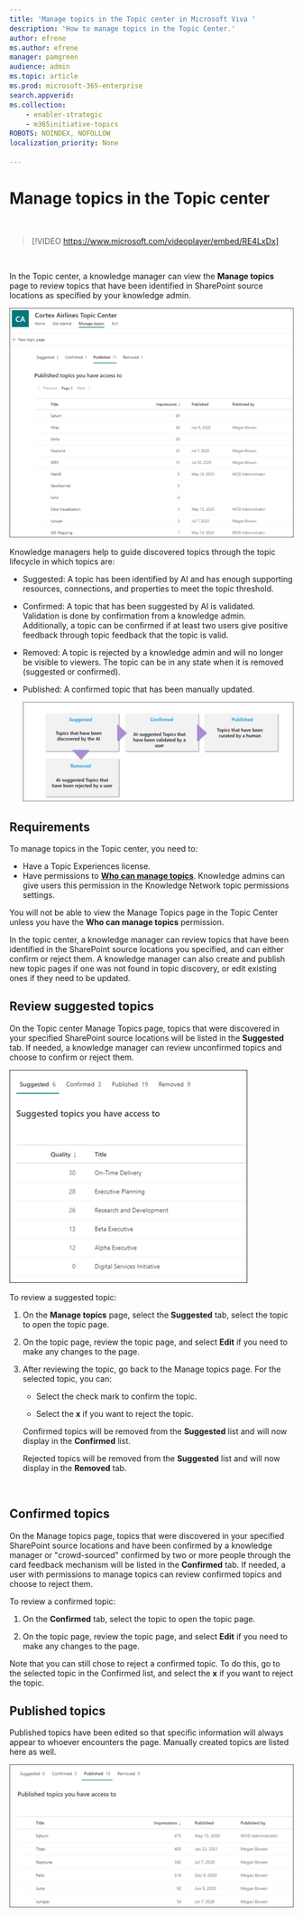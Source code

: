 ```yaml
---
title: 'Manage topics in the Topic center in Microsoft Viva '
description: 'How to manage topics in the Topic Center.'
author: efrene
ms.author: efrene
manager: pamgreen
audience: admin
ms.topic: article
ms.prod: microsoft-365-enterprise
search.appverid: 
ms.collection: 
    - enabler-strategic 
    - m365initiative-topics
ROBOTS: NOINDEX, NOFOLLOW
localization_priority: None

---
```

# Manage topics in the Topic center 

</br>

> [!VIDEO https://www.microsoft.com/videoplayer/embed/RE4LxDx]  

</br>


In the Topic center, a knowledge manager can view the **Manage topics** page to review topics that have been identified in SharePoint source locations as specified by your knowledge admin.  

   ![Topic Center](../media/knowledge-management/topic-center.png) </br> 



Knowledge managers help to guide discovered topics through the topic lifecycle in which topics are:

- Suggested: A topic has been identified by AI and has enough supporting resources, connections, and properties to meet the topic threshold.
- Confirmed: A topic that has been suggested by AI is validated. Validation is done by confirmation from a knowledge admin. Additionally, a topic can be confirmed if at least two users give positive feedback through topic feedback that the topic is valid.
- Removed: A topic is rejected by a knowledge admin and will no longer be visible to viewers. The topic can be in any state when it is removed (suggested or confirmed). 
- Published: A confirmed topic that has been manually updated.

   ![Topic Lifecycle chart](../media/knowledge-management/topic-lifecycle.png) </br> 

## Requirements

To manage topics in the Topic center, you need to:
- Have a Topic Experiences license.
- Have permissions to [**Who can manage topics**](https://docs.microsoft.com/microsoft-365/knowledge/topic-experiences-user-permissions). Knowledge admins can give users this permission in the Knowledge Network topic permissions settings. 

You will not be able to view the Manage Topics page in the Topic Center unless you have the **Who can manage topics** permission.

In the topic center, a knowledge manager can review topics that have been identified in the SharePoint source locations you specified, and can either confirm or reject them. A knowledge manager can also create and publish new topic pages if one was not found in topic discovery, or edit existing ones if they need to be updated.


## Review suggested topics

On the Topic center Manage Topics page, topics that were discovered in your specified SharePoint source locations will be listed in the **Suggested** tab. If needed, a knowledge manager can review unconfirmed topics and choose to confirm or reject them.

   ![Suggested Topics](../media/knowledge-management/quality-score.png) </br> 

To review a suggested topic:

1. On the **Manage topics** page, select the **Suggested** tab, select the topic to open the topic page.</br>

2. On the topic page, review the topic page, and select **Edit** if you need to make any changes to the page.

3. After reviewing the topic, go back to the Manage topics page. For the selected topic, you can:

   - Select the check mark to confirm the topic.
    
   - Select the **x** if you want to reject the topic.

    Confirmed topics will be removed from the **Suggested** list and will now display in the **Confirmed** list.

    Rejected topics will be removed from the **Suggested** list and will now display in the **Removed** tab.

   </br> 

## Confirmed topics

On the Manage topics page, topics that were discovered in your specified SharePoint source locations and have been confirmed by a knowledge manager or "crowd-sourced" confirmed by two or more people through the card feedback mechanism will be listed in the **Confirmed** tab. If needed, a user with permissions to manage topics can review confirmed topics and choose to reject them.

To review a confirmed topic:

1. On the **Confirmed** tab, select the topic to open the topic page.</br>

2. On the topic page, review the topic page, and select **Edit** if you need to make any changes to the page.

Note that you can still chose to reject a confirmed topic.  To do this, go to the selected topic in the Confirmed list, and select the **x** if you want to reject the topic.

## Published topics
Published topics have been edited so that specific information will always appear to whoever encounters the page. Manually created topics are listed here as well.

   ![Manage Topics](../media/knowledge-management/manage-topics-new.png) </br> 





